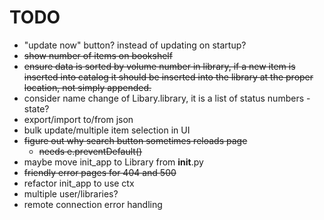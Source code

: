 # TODO
- "update now" button? instead of updating on startup?
- ~~show number of items on bookshelf~~
- ~~ensure data is sorted by volume number in library, if a new item is inserted into 
catalog it should be inserted into the library at the proper location, not simply 
appended.~~
- consider name change of Libary.library, it is a list of status numbers - state?
- export/import to/from json
- bulk update/multiple item selection in UI
- ~~figure out why search button sometimes reloads page~~
  - ~~needs e.preventDefault()~~
- maybe move init_app to Library from __init__.py
- ~~friendly error pages for 404 and 500~~
- refactor init_app to use ctx
- multiple user/libraries?
- remote connection error handling
